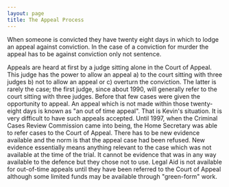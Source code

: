 ```yaml
---
layout: page
title: The Appeal Process
---
```

When someone is convicted they have twenty eight days in which to lodge an appeal against conviction. In the case of a conviction for murder the appeal has to be against conviction only not sentence.

Appeals are heard at first by a judge sitting alone in the Court of Appeal. This judge has the power to allow an appeal a) to the court sitting with three judges b) not to allow an appeal or c) overturn the conviction. The latter is rarely the case; the first judge, since about 1990, will generally refer to the court sitting with three judges. Before that few cases were given the opportunity to appeal. An appeal which is not made within those twenty-eight days is known as "an out of time appeal". That is Kevin's situation. It is very difficult to have such appeals accepted. Until 1997, when the Criminal Cases Review Commission came into being, the Home Secretary was able to refer cases to the Court of Appeal. There has to be new evidence available and the norm is that the appeal case had been refused. New evidence essentially means anything relevant to the case which was not available at the time of the trial. It cannot be evidence that was in any way available to the defence but they chose not to use. Legal Aid is not available for out-of-time appeals until they have been referred to the Court of Appeal although some limited funds may be available through "green-form" work. 